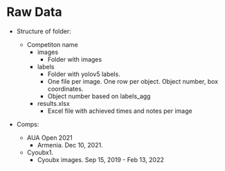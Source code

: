 # Raw Data 

* Structure of folder: 
    - Competiton name
        - images
            - Folder with images
        - labels
            - Folder with yolov5 labels. 
            - One file per image. One row per object. Object number, box coordinates. 
            - Object number based on labels_agg
        - results.xlsx
            - Excel file with achieved times and notes per image

* Comps:
    - AUA Open 2021
        - Armenia. Dec 10, 2021.
    - Cyoubx1. 
        - Cyoubx images. Sep 15, 2019 - Feb 13, 2022